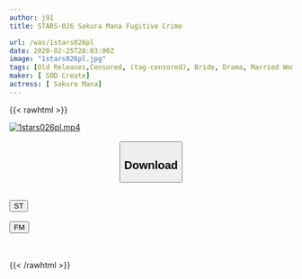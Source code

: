 ```yaml
---
author: j91
title: STARS-026 Sakura Mana Fugitive Crime

url: /was/1stars026pl
date: 2020-02-25T20:03:00Z
image: "1stars026pl.jpg"
tags: [Old Releases,Censored, (tag-censored), Bride, Drama, Married Woman, Young wife]
maker: [ SOD Create]
actress: [ Sakura Mana]
---
```



{{< rawhtml >}}

<div class="video" data-videoid="LJWbRWGqqjiZKl">
    <a href="javascript:;">
        <img src="/was/1stars026pl/1stars026pl.jpg" width="WIDTH" height="HEIGHT" alt="1stars026pl.mp4" loading="lazy">
    </a>
</div>

<script type="text/javascript" src="https://j91.asia/asset/on-demand-st.js"></script>

<br>
  <link rel="stylesheet" href="https://j91.asia/asset/bs5.css">
  
  <center>
  <button class="btn btn-primary" type="button" data-bs-toggle="collapse" data-bs-target=".multi-collapse" aria-expanded="false" aria-controls="multiCollapseExample1 multiCollapseExample2"><h2>Download</h2></button></center>
</p>
<div class="row">
  <div class="col">
    <div class="collapse multi-collapse" id="multiCollapseExample1">
      <div class="card card-body">
	      	      <br>
<div class="buttons">  
<a href="https://streamtape.to/v/LJWbRWGqqjiZKl" target="_blank"><button class="btn-hover color-3"><i class="fa fa-download"></i> ST</button></a></div>
    </div>
  </div>
</div>
  <div class="col">
    <div class="collapse multi-collapse" id="multiCollapseExample2">
      <div class="card card-body">
	      <br>
<div class="buttons">
    <a href="https://filemoon.sx/d/qfbja1nyx0jk" target="_blank"><button class="btn-hover color-8"><i class="fa fa-download"></i> FM</button></a></div>
<br><br>
      </div>
    </div>
  </div>
</div>

{{< /rawhtml >}}